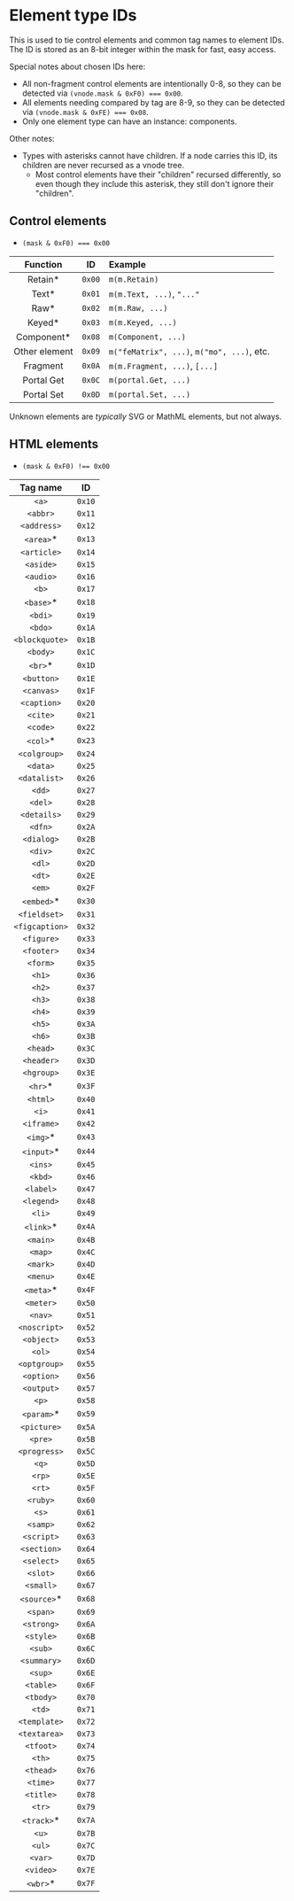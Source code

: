 # Element type IDs

This is used to tie control elements and common tag names to element IDs. The ID is stored as an 8-bit integer within the mask for fast, easy access.

Special notes about chosen IDs here:

- All non-fragment control elements are intentionally 0-8, so they can be detected via `(vnode.mask & 0xF0) === 0x00`.
- All elements needing compared by tag are 8-9, so they can be detected via `(vnode.mask & 0xFE) === 0x08`.
- Only one element type can have an instance: components.

Other notes:

- Types with asterisks cannot have children. If a node carries this ID, its children are never recursed as a vnode tree.
	- Most control elements have their "children" recursed differently, so even though they include this asterisk, they still don't ignore their "children".

## Control elements

- `(mask & 0xF0) === 0x00`

| Function      |   ID   | Example                                    |
|:-------------:|:------:|:------------------------------------------ |
| Retain*       | `0x00` | `m(m.Retain)`                              |
| Text*         | `0x01` | `m(m.Text, ...)`, `"..."`                  |
| Raw*          | `0x02` | `m(m.Raw, ...)`                            |
| Keyed*        | `0x03` | `m(m.Keyed, ...)`                          |
| Component*    | `0x08` | `m(Component, ...)`                        |
| Other element | `0x09` | `m("feMatrix", ...)`, `m("mo", ...)`, etc. |
| Fragment      | `0x0A` | `m(m.Fragment, ...)`, `[...]`              |
| Portal Get    | `0x0C` | `m(portal.Get, ...)`                       |
| Portal Set    | `0x0D` | `m(portal.Set, ...)`                       |

Unknown elements are *typically* SVG or MathML elements, but not always.

## HTML elements

- `(mask & 0xF0) !== 0x00`

| Tag name       |   ID   |
|:--------------:|:------:|
| `<a>`          | `0x10` |
| `<abbr>`       | `0x11` |
| `<address>`    | `0x12` |
| `<area>`*      | `0x13` |
| `<article>`    | `0x14` |
| `<aside>`      | `0x15` |
| `<audio>`      | `0x16` |
| `<b>`          | `0x17` |
| `<base>`*      | `0x18` |
| `<bdi>`        | `0x19` |
| `<bdo>`        | `0x1A` |
| `<blockquote>` | `0x1B` |
| `<body>`       | `0x1C` |
| `<br>`*        | `0x1D` |
| `<button>`     | `0x1E` |
| `<canvas>`     | `0x1F` |
| `<caption>`    | `0x20` |
| `<cite>`       | `0x21` |
| `<code>`       | `0x22` |
| `<col>`*       | `0x23` |
| `<colgroup>`   | `0x24` |
| `<data>`       | `0x25` |
| `<datalist>`   | `0x26` |
| `<dd>`         | `0x27` |
| `<del>`        | `0x28` |
| `<details>`    | `0x29` |
| `<dfn>`        | `0x2A` |
| `<dialog>`     | `0x2B` |
| `<div>`        | `0x2C` |
| `<dl>`         | `0x2D` |
| `<dt>`         | `0x2E` |
| `<em>`         | `0x2F` |
| `<embed>`*     | `0x30` |
| `<fieldset>`   | `0x31` |
| `<figcaption>` | `0x32` |
| `<figure>`     | `0x33` |
| `<footer>`     | `0x34` |
| `<form>`       | `0x35` |
| `<h1>`         | `0x36` |
| `<h2>`         | `0x37` |
| `<h3>`         | `0x38` |
| `<h4>`         | `0x39` |
| `<h5>`         | `0x3A` |
| `<h6>`         | `0x3B` |
| `<head>`       | `0x3C` |
| `<header>`     | `0x3D` |
| `<hgroup>`     | `0x3E` |
| `<hr>`*        | `0x3F` |
| `<html>`       | `0x40` |
| `<i>`          | `0x41` |
| `<iframe>`     | `0x42` |
| `<img>`*       | `0x43` |
| `<input>`*     | `0x44` |
| `<ins>`        | `0x45` |
| `<kbd>`        | `0x46` |
| `<label>`      | `0x47` |
| `<legend>`     | `0x48` |
| `<li>`         | `0x49` |
| `<link>`*      | `0x4A` |
| `<main>`       | `0x4B` |
| `<map>`        | `0x4C` |
| `<mark>`       | `0x4D` |
| `<menu>`       | `0x4E` |
| `<meta>`*      | `0x4F` |
| `<meter>`      | `0x50` |
| `<nav>`        | `0x51` |
| `<noscript>`   | `0x52` |
| `<object>`     | `0x53` |
| `<ol>`         | `0x54` |
| `<optgroup>`   | `0x55` |
| `<option>`     | `0x56` |
| `<output>`     | `0x57` |
| `<p>`          | `0x58` |
| `<param>`*     | `0x59` |
| `<picture>`    | `0x5A` |
| `<pre>`        | `0x5B` |
| `<progress>`   | `0x5C` |
| `<q>`          | `0x5D` |
| `<rp>`         | `0x5E` |
| `<rt>`         | `0x5F` |
| `<ruby>`       | `0x60` |
| `<s>`          | `0x61` |
| `<samp>`       | `0x62` |
| `<script>`     | `0x63` |
| `<section>`    | `0x64` |
| `<select>`     | `0x65` |
| `<slot>`       | `0x66` |
| `<small>`      | `0x67` |
| `<source>`*    | `0x68` |
| `<span>`       | `0x69` |
| `<strong>`     | `0x6A` |
| `<style>`      | `0x6B` |
| `<sub>`        | `0x6C` |
| `<summary>`    | `0x6D` |
| `<sup>`        | `0x6E` |
| `<table>`      | `0x6F` |
| `<tbody>`      | `0x70` |
| `<td>`         | `0x71` |
| `<template>`   | `0x72` |
| `<textarea>`   | `0x73` |
| `<tfoot>`      | `0x74` |
| `<th>`         | `0x75` |
| `<thead>`      | `0x76` |
| `<time>`       | `0x77` |
| `<title>`      | `0x78` |
| `<tr>`         | `0x79` |
| `<track>`*     | `0x7A` |
| `<u>`          | `0x7B` |
| `<ul>`         | `0x7C` |
| `<var>`        | `0x7D` |
| `<video>`      | `0x7E` |
| `<wbr>`*       | `0x7F` |
